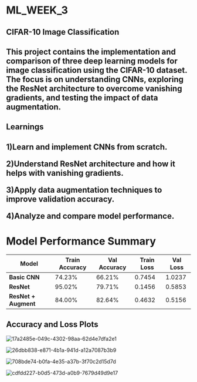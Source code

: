 # ML_WEEK_3
<h2>CIFAR-10 Image Classification<h2>
This project contains the implementation and comparison of three deep learning models for image classification using the CIFAR-10 dataset. The focus is on understanding CNNs, exploring the ResNet architecture to overcome vanishing gradients, and testing the impact of data augmentation.
 
<h2>Learnings<h2>
 
 1)Learn and implement CNNs from scratch.
 
 2)Understand ResNet architecture and how it helps with vanishing gradients.
 
 3)Apply data augmentation techniques to improve validation accuracy.
 
 4)Analyze and compare model performance.

  # Model Performance Summary

| Model                  | Train Accuracy | Val Accuracy | Train Loss | Val Loss |
|------------------------|----------------|--------------|------------|----------|
| **Basic CNN**          | 74.23%         | 66.21%       | 0.7454     | 1.0237   |
| **ResNet**             | 95.02%         | 79.71%       | 0.1456     | 0.5853   |
| **ResNet + Augment**   | 84.00%         | 82.64%       | 0.4632     | 0.5156   |

##  Accuracy and Loss Plots

![17a2485e-049c-4302-98aa-62d4e7dfa2e1](https://github.com/user-attachments/assets/ef888a82-065e-471c-98f9-e2aaf9b511b0) 


![26dbb838-e871-4b1a-941d-a12a7087b3b9](https://github.com/user-attachments/assets/6f5a3770-9012-4efb-acf7-aa0699be9acd) 


![708bde74-b0fa-4e35-a37b-3f70c2d15d7d](https://github.com/user-attachments/assets/96a520a0-ce2c-4b9d-9bf3-1b03aee7be58)


![cdfdd227-b0d5-473d-a0b9-7679d49d9e17](https://github.com/user-attachments/assets/5cffd458-3ec1-4139-ba5c-3af1cb865085)
